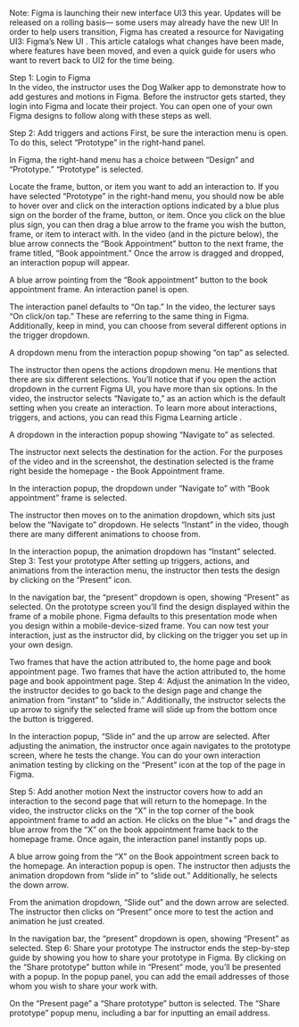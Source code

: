 Note: Figma is launching their new interface UI3 this year. Updates will be released on a rolling basis— some users may already have the new UI! In order to help users transition, Figma has created a resource for 
Navigating UI3: Figma’s New UI
. This article catalogs what changes have been made, where features have been moved, and even a quick guide for users who want to revert back to UI2 for the time being. 

Step 1: Login to Figma  
In the video, the instructor uses the Dog Walker app to demonstrate how to add gestures and motions in Figma. Before the instructor gets started, they login into Figma and locate their project. You can open one of your own Figma designs to follow along with these steps as well. 

Step 2: Add triggers and actions 
First, be sure the interaction menu is open. To do this, select “Prototype” in the right-hand panel. 

In Figma, the right-hand menu has a choice between “Design” and “Prototype.” “Prototype” is selected.

Locate the frame, button, or item you want to add an interaction to. If you have selected “Prototype” in the right-hand menu, you should now be able to hover over and click on the interaction options indicated by a blue plus sign on the border of the frame, button, or item. Once you click on the blue plus sign, you can then drag a blue arrow to the frame you wish the button, frame, or item to interact with. In the video (and in the picture below), the blue arrow connects the “Book Appointment” button to the next frame, the frame titled, “Book appointment.” Once the arrow is dragged and dropped, an interaction popup will appear.  


A blue arrow pointing from the “Book appointment” button to the book appointment frame. An interaction panel is open.

The interaction panel defaults to “On tap.” In the video, the lecturer says “On click/on tap.” These are referring to the same thing in Figma. Additionally, keep in mind, you can choose from several different options in the trigger dropdown.


A dropdown menu from the interaction popup showing “on tap” as selected.

The instructor then opens the actions dropdown menu. He mentions that there are six different selections. You’ll notice that if you open the action dropdown in the current Figma UI, you have more than six options. In the video, the instructor selects “Navigate to,” as an action which is the default setting when you create an interaction. To learn more about interactions, triggers, and actions, you can read 
this Figma Learning article
.  


A dropdown in the interaction popup showing “Navigate to” as selected.

The instructor next selects the destination for the action. For the purposes of the video and in the screenshot, the destination selected is the frame right beside the homepage - the Book Appointment frame. 


In the interaction popup, the dropdown under “Navigate to” with “Book appointment” frame is selected.

The instructor then moves on to the animation dropdown, which sits just below the “Navigate to” dropdown. He selects “Instant” in the video, though there are many different animations to choose from. 


In the interaction popup, the animation dropdown has “Instant” selected.
Step 3: Test your prototype 
After setting up triggers, actions, and animations from the interaction menu, the instructor then tests the design by clicking on the “Present” icon. 

In the navigation bar, the “present” dropdown is open, showing “Present” as selected.
On the prototype screen you’ll find the design displayed within the frame of a mobile phone. Figma defaults to this presentation mode when you design within a mobile-device-sized frame. You can now test your interaction, just as the instructor did, by clicking on the trigger you set up in your own design.

Two frames that have the action attributed to, the home page and book appointment page.
Two frames that have the action attributed to, the home page and book appointment page.
Step 4: Adjust the animation
In the video, the instructor decides to go back to the design page and change the animation from “instant” to “slide in.”  Additionally, the instructor selects the up arrow to signify the selected frame will slide up from the bottom once the button is triggered. 

In the interaction popup, “Slide in” and the up arrow are selected.
After adjusting the animation, the instructor once again navigates to the prototype screen, where he tests the change. You can do your own interaction animation testing by clicking on the “Present” icon at the top of the page in Figma.  

Step 5: Add another motion
Next the instructor covers how to add an interaction to the second page that will return to the homepage. In the video, the instructor clicks on the “X” in the top corner of the book appointment frame to add an action. He clicks on the blue “+” and drags the blue arrow from the “X” on the book appointment frame back to the homepage frame. Once again, the interaction panel instantly pops up.

A blue arrow going from the “X” on the Book appointment screen back to the homepage. An interaction popup is open.
The instructor then adjusts the animation dropdown from “slide in” to “slide out.” Additionally, he selects the down arrow.

From the animation dropdown, “Slide out” and the down arrow are selected.
The instructor then clicks on “Present” once more to test the action and animation he just created.

In the navigation bar, the “present” dropdown is open, showing “Present” as selected.
Step 6: Share your prototype 
The instructor ends the step-by-step guide by showing you how to share your prototype in Figma. By clicking on the “Share prototype” button while in “Present” mode, you’ll be presented with a popup. In the popup panel, you can add the email addresses of those whom you wish to share your work with. 

On the “Present page” a “Share prototype” button is selected.
The “Share prototype” popup menu, including a bar for inputting an email address.